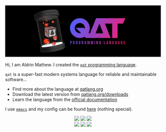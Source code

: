 ![qat_colorful_cover](https://github.com/qatlang/media/raw/main/images/qat_fancy_cover.png)

Hi, I am Aldrin Mathew. I created the [`qat` programming language](https://github.com/qatlang).

`qat` is a super-fast modern systems language for reliable and maintainable software...

- Find more about the language at [qatlang.org](https://qatlang.org)
- Download the latest version from [qatlang.org/downloads](https://qatlang.org/downloads)
- Learn the language from the [official documentation](https://qatlang.org/docs)

I use [`emacs`](https://www.gnu.org/software/emacs/download.html) and my config can be found [here](https://github.com/aldrinmathew/emacs-config) (nothing special).

<div>
	<center>
		<a href="https://qatlang.org" target="_blank" rel="noopener noreferrer"><img src="https://img.shields.io/badge/qatlang.org-444444?style=for-the-badge&logoColor=white"/></a>
		<a href="https://youtube.com/c/aldrinmathew" target="_blank" rel="noopener noreferrer"><img src="https://img.shields.io/badge/YouTube-FF0000?style=for-the-badge&logo=youtube&logoColor=white"/></a>
		<a href="https://discord.gg/CNW3Uvptvd" target="_blank" rel="noopener noreferrer"><img src="https://img.shields.io/badge/Discord-3366DD?style=for-the-badge&logo=discord&logoColor=white"/></a>
	</center>
	<center>
		<a href="https://buymeacoffee.com/aldrinmathew"><img src="https://img.shields.io/badge/Buy me a coffee-fcba03?style=for-the-badge&logo=buymeacoffee&logoColor=black"/></a>
		<a href="https://paypal.me/aldrinsartfactory"><img src="https://img.shields.io/badge/Paypal.me-215ba3?style=for-the-badge&logo=paypal&logoColor=white"/></a>
		<a href="https://github.com/sponsors/aldrinmathew" target="_blank" rel="noopener noreferrer"><img src="https://img.shields.io/badge/SPONSOR-9900FF?style=for-the-badge&logo=github&logoColor=white"/></a>
	</center>
</div>
